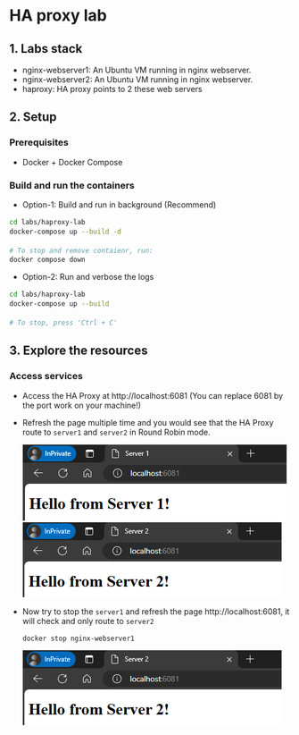 # HA proxy lab

## 1. Labs stack

- nginx-webserver1: An Ubuntu VM running in nginx webserver.
- nginx-webserver2: An Ubuntu VM running in nginx webserver.
- haproxy: HA proxy points to 2 these web servers

## 2. Setup

### Prerequisites

- Docker + Docker Compose

### Build and run the containers

- Option-1: Build and run in background (Recommend)

```bash
cd labs/haproxy-lab
docker-compose up --build -d

# To stop and remove contaienr, run:
docker compose down
```

- Option-2: Run and verbose the logs

```bash
cd labs/haproxy-lab
docker-compose up --build

# To stop, press 'Ctrl + C'
```

## 3. Explore the resources

### Access services

- Access the HA Proxy at http://localhost:6081 (You can replace 6081 by the port work on your machine!)
- Refresh the page multiple time and you would see that the HA Proxy route to `server1` and `server2` in Round Robin mode.

  ![server1](./assets/server1.png)
  ![server2](./assets/server2.png)

- Now try to stop the `server1` and refresh the page http://localhost:6081, it will check and only route to `server2`

  ```bash
  docker stop nginx-webserver1
  ```

  ![server2](./assets/server2.png)
